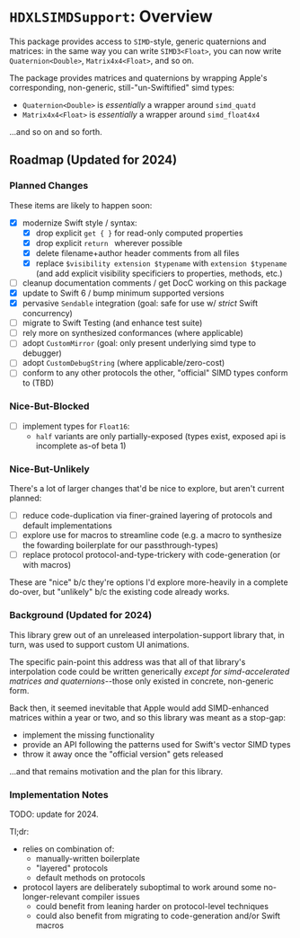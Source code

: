 # `HDXLSIMDSupport`: Overview

This package provides access to `SIMD`-style, generic quaternions and matrices: in the same way you can write `SIMD3<Float>`, you can now write `Quaternion<Double>`, `Matrix4x4<Float>`, and so on.

The package provides matrices and quaternions by wrapping Apple's corresponding, non-generic, still-"un-Swiftified" simd types:

- `Quaternion<Double>` is *essentially* a wrapper around `simd_quatd`
- `Matrix4x4<Float>` is *essentially* a wrapper around `simd_float4x4`

...and so on and so forth.

## Roadmap (Updated for 2024)

### Planned Changes

These items are likely to happen soon:

- [x] modernize Swift style / syntax:
  - [x] drop explicit `get { }` for read-only computed properties
  - [x] drop explicit `return ` wherever possible
  - [x] delete filename+author header comments from all files
  - [x] replace `$visibility extension $typename` with `extension $typename` (and add explicit visibility specificiers to properties, methods, etc.)
- [ ] cleanup documentation comments / get DocC working on this package
- [x] update to Swift 6 / bump minimum supported versions
- [x] pervasive `Sendable` integration (goal: safe for use w/ *strict* Swift concurrency)
- [ ] migrate to Swift Testing (and enhance test suite)
- [ ] rely more on synthesized conformances (where applicable)
- [ ] adopt `CustomMirror` (goal: only present underlying simd type to debugger)
- [ ] adopt `CustomDebugString` (where applicable/zero-cost)
- [ ] conform to any other protocols the other, "official" SIMD types conform to (TBD)

### Nice-But-Blocked

- [ ] implement types for `Float16`:
  - `half` variants are only partially-exposed (types exist, exposed api is incomplete as-of beta 1)

### Nice-But-Unlikely

There's a lot of larger changes that'd be nice to explore, but aren't current planned:

- [ ] reduce code-duplication via finer-grained layering of protocols and default implementations
- [ ] explore use for macros to streamline code (e.g. a macro to synthesize the fowarding boilerplate for our passthrough-types)
- [ ] replace protocol protocol-and-type-trickery with code-generation (or with macros)

These are "nice" b/c they're options I'd explore more-heavily in a complete do-over, but "unlikely" b/c the existing code already works.   

### Background (Updated for 2024)

This library grew out of an unreleased interpolation-support library that, in turn, was used to support custom UI animations.

The specific pain-point this address was that all of that library's interpolation code could be written generically *except for simd-accelerated matrices and quaternions*--those only existed in concrete, non-generic form.

Back then, it seemed inevitable that Apple would add SIMD-enhanced matrices within a year or two, and so this library was meant as a stop-gap:

- implement the missing functionality
- provide an API following the patterns used for Swift's vector SIMD types
- throw it away once the "official version" gets released

...and that remains motivation and the plan for this library. 

### Implementation Notes

TODO: update for 2024.

Tl;dr: 

- relies on combination of:
  - manually-written boilerplate
  - "layered" protocols
  - default methods on protocols
- protocol layers are deliberately suboptimal to work around some no-longer-relevant compiler issues
  - could benefit from leaning harder on protocol-level techniques
  - could also benefit from migrating to code-generation and/or Swift macros

